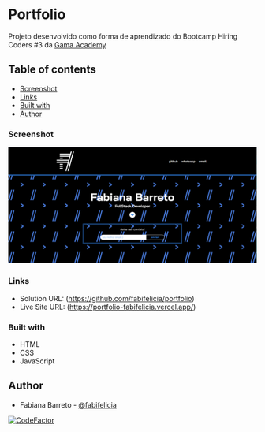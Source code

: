 # Portfolio

Projeto desenvolvido como forma de aprendizado do Bootcamp Hiring Coders #3 da [Gama Academy](https://app.gama.academy)

## Table of contents

  - [Screenshot](#screenshot)
  - [Links](#links)
  - [Built with](#built-with)
  - [Author](#author)

  ### Screenshot

  ![](./assets/screenshot.png)


### Links

- Solution URL: (https://github.com/fabifelicia/portfolio)
- Live Site URL: (https://portfolio-fabifelicia.vercel.app/)

### Built with

- HTML
- CSS
- JavaScript

## Author
- Fabiana Barreto - [@fabifelicia](https://github.com/fabifelicia)

[![CodeFactor](https://www.codefactor.io/repository/github/fabifelicia/portfolio/badge)](https://www.codefactor.io/repository/github/fabifelicia/portfolio)